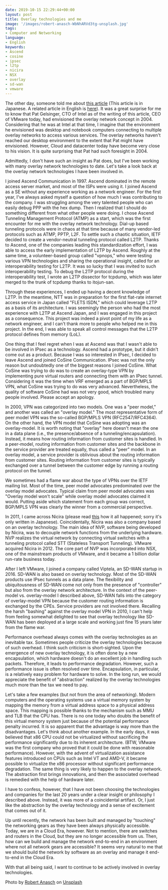 ```yaml
---
date: 2019-10-15 22:29:44+00:00
layout: post
title: Overlay technologies and me
image: '/images/robert-anasch-WbNhARVd3tg-unsplash.jpg'
tags:
- Computer and Networking
language:
- English
keywords:
- Ascend
- cosine
- ipsec
- l2tp
- nicira
- NSX
- overlay
- sd-wan
- vmware
---
```


The other day, someone told me about [this article](https://pc.watch.impress.co.jp/docs/2004/0917/config018.htm) (This article is in Japanese. A related article in English is [here](https://www.theregister.co.uk/2004/09/09/retro_net/)). It was a great surprise for me to know that Pat Gelsinger, CTO of Intel as of the writing of this article, CEO of VMware today, had envisioned the overlay network concept in 2004. Considering that he was at Intel at that time, I imagine that the environment he envisioned was desktop and notebook computers connecting to multiple overlay networks to access various services. The overlay networks haven't reached our desktop environment to the extent that Pat might have envisioned. However, Cloud and datacenter today have become very close to his vision. It is quite surprising that Pat had such foresight in 2004.

Admittedly, I don't have such an insight as Pat does, but I've been working with many overlay network technologies to date. Let's take a look back at the overlay network technologies I have been involved in.

I joined Ascend Communication in 1997. Ascend dominated in the remote access server market, and most of the ISPs were using it. I joined Ascend as a SE without any experience working as a network engineer. For the first year, I've always asked myself a question of how much I was contributing to the company. I was struggling among the very talented people who can easily debug PPP with the hex dump. Then I realized that I should do something different from what other people were doing. I chose Ascend Tunneling Management Protocol (ATMP) as a start, which was the first encounter for me with the overlay network technology. Dial-up based tunneling protocols were in chaos at that time because of many vendor-led protocols such as ATMP, PPTP, L2F. To settle such a chaotic situation, IETF decided to create a vendor-neutral tunneling protocol called L2TP. Thanks to Ascend, one of the companies leading this standardization effort, I was able to access the early implementation of L2TP by Ascend. Roughly at the same time, a volunteer-based group called "vpnops," who were testing various VPN technologies and sharing the operational insight, called for an interoperability testing for L2TP. It was so lucky that I was invited to such interoperability testing. To debug the L2TP protocol during the interoperability test, I wrote an L2TP dissector for tcpdump, which was later merged to the trunk of tcpdump thanks to itojun-san.

Through these experiences, I ended up having a decent knowledge of L2TP. In the meantime, NTT was in preparation for the first flat-rate internet access service in Japan called "FLETS ISDN," which could leverage L2TP as a basis of its architecture. I was seemingly the person who had the most experience with L2TP at Ascend Japan, and I was engaged in this project as a consequence. This project was indeed a pivot point of my life as a network engineer, and I can't thank more to people who helped me in this project. In the end, I was able to speak all control messages that the L2TP protocol defines from memory (LoL).

One thing that I feel regret when I was at Ascend was that I wasn't able to be involved in IPsec as a technology. Ascend had a prototype, but it didn't come out as a product. Because I was so interested in IPsec, I decided to leave Ascend and joined CoSine Communication. IPsec was not the only reason but undoubtedly one of the biggest reasons I joined CoSine. What CoSine was trying to do was to create an overlay-type VPN by implementing pure virtual routers and connecting them with an IPsec tunnel. Considering it was the time when VRF emerged as a part of BGP/MPLS VPN, what CoSine was trying to do was very advanced. Nevertheless, the quality of software CoSine had was not very good, which troubled many people involved. Please accept an apology.

In 2000, VPN was categorized into two models. One was a "peer model," and another was called an "overlay model." The most representative form of peer model VPN was the so-called BGP/MPLS VPN (RFC2547/RFC4364). On the other hand, the VPN model that CoSine was adopting was an overlay-model. It is worth noting that "overlay" here doesn't mean the one in a data plane (i.e., the presence/absence of a tunneling/encapsulation). Instead, it means how routing information from customer sites is handled. In a peer-model, routing information from customer sites and the backbone in the service provider are treated equally, thus called a "peer" model. In an overlay model, a service provider is oblivious about the routing information from customer sites. Routing information from customer sites is typically exchanged over a tunnel between the customer edge by running a routing protocol on the tunnel.

We sometimes had a flame war about the type of VPNs over the IETF mailing list. Most of the time, peer model advocates predominated over the overlay model advocates. Typical claim from peer model advocates was "Overlay model won't scale" while overlay model advocates claimed it would. Putting aside which statement from each group was correct, BGP/MPLS VPN was clearly the winner from a commercial perspective.

In 2011, I came across Nicira (please read [this](https://blog.shin.do/2014/03/%e7%a7%81%e3%81%8cnicira%e3%81%ab%e5%85%a5%e3%81%a3%e3%81%9f%e3%82%8f%e3%81%91/) how it all happened; sorry it's only written in Japanese). Coincidentally, Nicira was also a company based on an overlay technology. The main idea of NVP, software being developed by Nicira, was to decouple network functions from the underlying hardware. NVP realizes the virtual network by connecting virtual switches with a tunneling protocol called STT (Stateless Transport Tunneling). VMware acquired Nicira in 2012. The core part of NVP was incorporated into NSX, one of the mainstream products of VMware, and it became a 1 billion dollar run-rate business today.

After I left VMware, I joined a company called Viptela, an SD-WAN startup in 2016. SD-WAN is also based on overlay technology. Most of the SD-WAN products use IPsec tunnels as a data plane. The flexibility and ubiquitousness of SD-WAN come not only from the presence of "controller" but also from the overlay network architecture. In the context of the peer-model vs. overlay-model I described above, SD-WAN falls into the category of overlay-model VPN because the customer routing information is exchanged by the CPEs. Service providers are not involved there. Recalling the harsh "bashing" against the overlay model VPN in 2010, I can't help from feeling somewhat delighted to see that overlay technology like SD-WAN has been deployed at a large scale and working just fine 15 years later from the flame war.

Performance overhead always comes with the overlay technologies as an inevitable tax. Sometimes people criticize the overlay technologies because of such overhead. I think such criticism is short-sighted. Upon the emergence of new overlay technology, it is often done by a new encapsulation, which hardware doesn't do an excellent job in handling such packets. Therefore, it leads to performance degradation. However, such a performance issue is often resolved over time. Encapsulation, in particular, is a relatively easy problem for hardware to solve. In the long run, we would appreciate the benefit of "abstraction" realized by the overlay technologies much more than the tax we need to pay.

Let's take a few examples (but not from the area of networking). Modern computers and the operating systems use a virtual memory system by mapping the memory from a virtual address space to a physical address space. This mapping is possible thanks to the mechanism such as MMU and TLB that the CPU has. There is no one today who doubts the benefit of this virtual memory system just because of the potential performance penalty incurred. It is so apparent that the advantage is way more than the disadvantages. Let's think about another example. In the early days, it was believed that x86 CPU could not be virtualized without sacrificing the performance significantly due to its inherent architecture. (BTW, VMware was the first company who proved that it could be done with reasonable performance). However, with the advent of virtualization assistance features introduced on CPUs such as Intel VT and AMD-V, it became possible to virtualize the x86 processor without significant performance degradation. The same thing is very likely to happen to the overlay network. The abstraction first brings innovations, and then the associated overhead is remedied with the help of hardware later.

I have to confess, however, that I have not been choosing the technologies and companies for the last 20 years under a clear insight or philosophy I described above. Instead, it was more of a coincidental artifact. Or, I just like the abstraction by the overlay technology and a sense of excitement that comes out of it.

Up until recently, the network has been built and managed by "touching" the networking gears as they have been always physically accessible. Today, we are in a Cloud Era, however. Not to mention, there are switches and routers in the Cloud, but they are no longer accessible from us. Then, how can we build and manage the network end-to-end in an environment where not all network gears are accessible? It seems very natural to me that we should build the network by software as an overlay and manage it end-to-end in the Cloud Era.

With that all being said, I want to continue to be actively involved in overlay technologies.

Photo by <a href="https://unsplash.com/@diesektion?utm_content=creditCopyText&utm_medium=referral&utm_source=unsplash">Robert Anasch</a> on <a href="https://unsplash.com/photos/pile-of-gray-and-brown-stones-WbNhARVd3tg?utm_content=creditCopyText&utm_medium=referral&utm_source=unsplash">Unsplash</a>
  